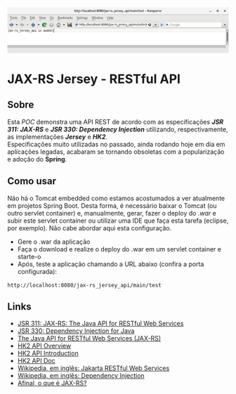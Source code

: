 ![Alt text](git-imgs/test_request.png)

# JAX-RS Jersey - RESTful API

## Sobre
Esta *POC* demonstra uma API REST de acordo com as especificações ***JSR 311: JAX-RS*** e ***JSR 330: Dependency Injection*** utilizando, respectivamente, as implementações ***Jersey*** e ***HK2***.<br />
Especificações muito utilizadas no passado, ainda rodando hoje em dia em aplicações legadas, acabaram se tornando obsoletas com a popularização e adoção do **Spring**.<br />

## Como usar
Não há o Tomcat embedded como estamos acostumados a ver atualmente em projetos Spring Boot. Desta forma, é necessário baixar o Tomcat (ou outro servlet container) e, manualmente, gerar, fazer o deploy do *.war* e subir este servlet container ou utilizar uma IDE que faça esta tarefa (eclipse, por exemplo). Não cabe abordar aqui esta configuração.<br />
* Gere o .war da aplicação
* Faça o download e realize o deploy do .war em um servlet container e starte-o
* Após, teste a aplicação chamando a URL abaixo (confira a porta configurada):
```
http://localhost:8080/jax-rs_jersey_api/main/test
```

## Links
* [JSR 311: JAX-RS: The Java API for RESTful Web Services](https://jcp.org/en/jsr/detail?id=311)
* [JSR 330: Dependency Injection for Java](https://jcp.org/en/jsr/detail?id=330)
* [The Java API for RESTful Web Services (JAX-RS)](https://www.oracle.com/technical-resources/articles/java/jax-rs.html)
* [HK2 API Overview](https://javaee.github.io/hk2/api-overview.html)
* [HK2 API Introduction](https://javaee.github.io/hk2/introduction.html)
* [HK2 API Doc](https://javaee.github.io/hk2/apidocs/index.html)
* [Wikipedia, em inglês: Jakarta RESTful Web Services](https://en.wikipedia.org/wiki/Jakarta_RESTful_Web_Services)
* [Wikipedia, em inglês: Dependency Injection](https://en.wikipedia.org/wiki/Dependency_injection)
* [Afinal, o que é JAX-RS?](https://medium.com/@alexjosesilva/afinal-o-que-%C3%A9-jax-rs-f218b0d6f972)